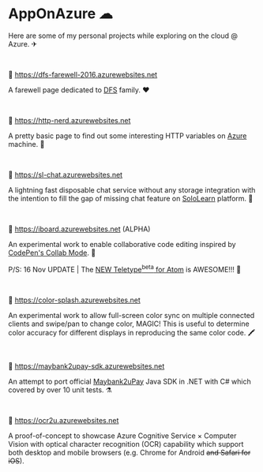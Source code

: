 # AppOnAzure ☁
Here are some of my personal projects while exploring on the cloud @ Azure. ✈

<br />

🔗 https://dfs-farewell-2016.azurewebsites.net

A farewell page dedicated to [DFS](http://www.dynafront.com/) family. ❤

<br />

🔗 https://http-nerd.azurewebsites.net

A pretty basic page to find out some interesting HTTP variables on [Azure](https://azure.microsoft.com) machine. 🔎

<br />

🔗 https://sl-chat.azurewebsites.net

A lightning fast disposable chat service without any storage integration with the intention to fill the gap of missing chat feature on [SoloLearn](https://www.sololearn.com/) platform. 💬

<br />

🔗 https://iboard.azurewebsites.net (ALPHA)

An experimental work to enable collaborative code editing inspired by [CodePen's Collab Mode](https://blog.codepen.io/documentation/pro-features/collab-mode/). 🤝

P/S: 16 Nov UPDATE | The [NEW Teletype<sup>beta</sup> for Atom](https://teletype.atom.io/) is AWESOME!!! 💫

<br />

🔗 https://color-splash.azurewebsites.net

An experimental work to allow full-screen color sync on multiple connected clients and swipe/pan to change color, MAGIC! This is useful to determine color accuracy for different displays in reproducing the same color code. 🖍

<br />

🔗 https://maybank2upay-sdk.azurewebsites.net

An attempt to port official [Maybank2uPay](https://m2upay.maybank2u.com.my/sdk) Java SDK in .NET with C# which covered by over 10 unit tests. ⚗️

<br />

🔗 https://ocr2u.azurewebsites.net

A proof-of-concept to showcase Azure Cognitive Service × Computer Vision with optical character recognition (OCR) capability which support both desktop and mobile browsers (e.g. Chrome for Android ~~and Safari for iOS~~).
